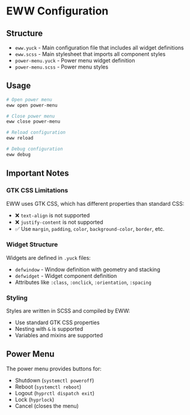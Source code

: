 # EWW Configuration

## Structure

- `eww.yuck` - Main configuration file that includes all widget definitions
- `eww.scss` - Main stylesheet that imports all component styles
- `power-menu.yuck` - Power menu widget definition
- `power-menu.scss` - Power menu styles

## Usage

```sh
# Open power menu
eww open power-menu

# Close power menu
eww close power-menu

# Reload configuration
eww reload

# Debug configuration
eww debug
```

## Important Notes

### GTK CSS Limitations

EWW uses GTK CSS, which has different properties than standard CSS:

- ❌ `text-align` is not supported
- ❌ `justify-content` is not supported
- ✅ Use `margin`, `padding`, `color`, `background-color`, `border`, etc.

### Widget Structure

Widgets are defined in `.yuck` files:
- `defwindow` - Window definition with geometry and stacking
- `defwidget` - Widget component definition
- Attributes like `:class`, `:onclick`, `:orientation`, `:spacing`

### Styling

Styles are written in SCSS and compiled by EWW:
- Use standard GTK CSS properties
- Nesting with `&` is supported
- Variables and mixins are supported

## Power Menu

The power menu provides buttons for:
- Shutdown (`systemctl poweroff`)
- Reboot (`systemctl reboot`)
- Logout (`hyprctl dispatch exit`)
- Lock (`hyprlock`)
- Cancel (closes the menu)
